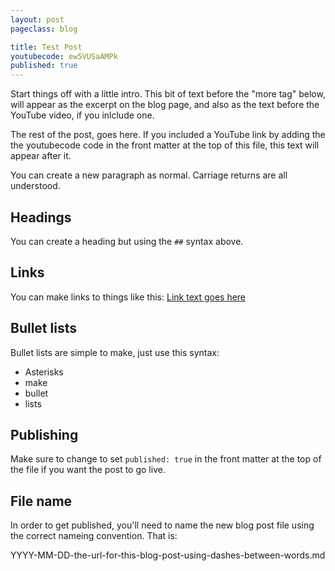 ```yaml
---
layout: post
pageclass: blog

title: Test Post
youtubecode: ew5VUSaAMPk
published: true
---
```


Start things off with a little intro. This bit of text before the "more tag" below, will appear as the excerpt on the blog page, and also as the text before the YouTube video, if you inlclude one.

<!--more-->

The rest of the post, goes here. If you included a YouTube link by adding the the youtubecode code in the front matter at the top of this file, this text will appear after it.

You can create a new paragraph as normal. Carriage returns are all understood.


## Headings

You can create a heading but using the `##` syntax above.


## Links

You can make links to things like this: [Link text goes here](URL-GOES-HERE)


## Bullet lists

Bullet lists are simple to make, just use this syntax:

* Asterisks
* make
* bullet
* lists


## Publishing

Make sure to change to set `published: true` in the front matter at the top of the file if you want the post to go live.


## File name

In order to get published, you'll need to name the new blog post file using the correct nameing convention. That is:

YYYY-MM-DD-the-url-for-this-blog-post-using-dashes-between-words.md
